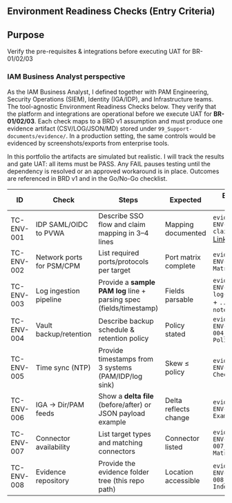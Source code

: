 ## Environment Readiness Checks (Entry Criteria)

## Purpose
Verify the pre-requisites & integrations before executing UAT for BR-01/02/03

### **IAM Business Analyst perspective** 

As the IAM Business Analyst, I defined together with PAM Engineering, Security Operations (SIEM), Identity (IGA/IDP), and Infrastructure teams. The tool-agnostic Environment Readiness Checks below. They verify that the platform and integrations are operational before we execute UAT for **BR-01/02/03**. Each check maps to a BRD v1 assumption and must produce one evidence artifact (CSV/LOG/JSON/MD) stored under `99_Support-documents/evidence/`. In a production setting, the same controls would be evidenced by screenshots/exports from enterprise tools.

In this portfolio the artifacts are simulated but realistic. I will track the results and gate UAT: all items must be PASS.
Any FAIL pauses testing until the dependency is resolved or an approved workaround is in place. Outcomes are referenced in BRD v1 and in the Go/No-Go checklist.



| ID | Check | Steps | Expected | Evidence (demo) |
|---|---|---|---|---|
| TC-ENV-001 | IDP SAML/OIDC to PVWA | Describe SSO flow and claim mapping in 3–4 lines | Mapping documented | `evidence/TC-ENV-001_SSO-claims.txt` [Link](#claim-/-Attribute-Mapping) |
| TC-ENV-002 | Network ports for PSM/CPM | List required ports/protocols per target | Port matrix complete | `evidence/TC-ENV-002_Port-Matrix.csv` |
| TC-ENV-003 | Log ingestion pipeline | Provide a **sample PAM log** line + parsing spec (fields/timestamp) | Fields parsable | `evidence/TC-ENV-003_PAM-log-sample.log` + `..._parsing-notes.txt` |
| TC-ENV-004 | Vault backup/retention | Describe backup schedule & retention policy | Policy stated | `evidence/TC-ENV-004_Backup-Policy.txt` |
| TC-ENV-005 | Time sync (NTP) | Provide timestamps from 3 systems (PAM/IDP/log sink) | Skew ≤ policy | `evidence/TC-ENV-005_Time-Check.csv` |
| TC-ENV-006 | IGA → Dir/PAM feeds | Show a **delta file** (before/after) or JSON payload example | Delta reflects change | `evidence/TC-ENV-006_Delta-Example.json` |
| TC-ENV-007 | Connector availability | List target types and matching connectors | Connector listed | `evidence/TC-ENV-007_Connector-Matrix.csv` |
| TC-ENV-008 | Evidence repository | Provide the evidence folder tree (this repo path) | Location accessible | `evidence/TC-ENV-008_Evidence-Index.md` |


